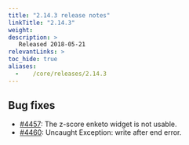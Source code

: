 ```yaml
---
title: "2.14.3 release notes"
linkTitle: "2.14.3"
weight:
description: >
   Released 2018-05-21
relevantLinks: >
toc_hide: true
aliases:
  -    /core/releases/2.14.3
---
```


## Bug fixes

- [#4457](https://github.com/medic/cht-core/issues/4457): The z-score enketo widget is not usable.
- [#4460](https://github.com/medic/cht-core/issues/4460): Uncaught Exception: write after end error.
